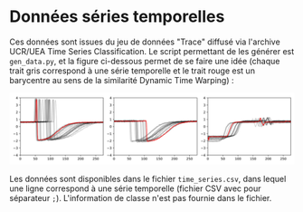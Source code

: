 # Données séries temporelles

Ces données sont issues du jeu de données "Trace" diffusé via l'archive UCR/UEA Time Series Classification.
Le script permettant de les générer est `gen_data.py`, et la figure ci-dessous permet de se faire une idée (chaque trait gris correspond à une série temporelle et le trait rouge est un barycentre au sens de la similarité Dynamic Time Warping) :

![](time_series.svg)

Les données sont disponibles dans le fichier `time_series.csv`, dans lequel une ligne correspond à une série temporelle (fichier CSV avec pour séparateur `;`).
L'information de classe n'est pas fournie dans le fichier.